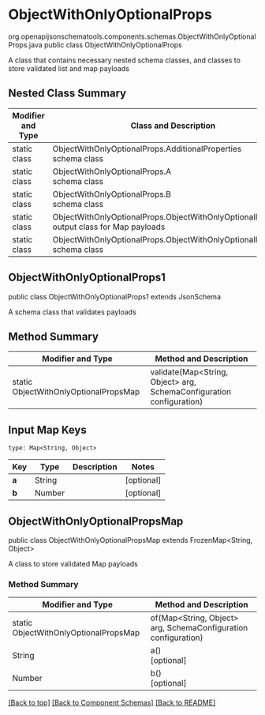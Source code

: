 # ObjectWithOnlyOptionalProps
org.openapijsonschematools.components.schemas.ObjectWithOnlyOptionalProps.java
public class ObjectWithOnlyOptionalProps

A class that contains necessary nested schema classes, and classes to store validated list and map payloads

## Nested Class Summary
| Modifier and Type | Class and Description |
| ----------------- | ---------------------- |
| static class | ObjectWithOnlyOptionalProps.AdditionalProperties<br> schema class |
| static class | ObjectWithOnlyOptionalProps.A<br> schema class |
| static class | ObjectWithOnlyOptionalProps.B<br> schema class |
| static class | ObjectWithOnlyOptionalProps.ObjectWithOnlyOptionalPropsMap<br> output class for Map payloads |
| static class | ObjectWithOnlyOptionalProps.ObjectWithOnlyOptionalProps1<br> schema class |

## ObjectWithOnlyOptionalProps1
public class ObjectWithOnlyOptionalProps1
extends JsonSchema

A schema class that validates payloads


## Method Summary
| Modifier and Type | Method and Description |
| ----------------- | ---------------------- |
| static ObjectWithOnlyOptionalPropsMap | validate(Map<String, Object> arg, SchemaConfiguration configuration) |

## Input Map Keys
```
type: Map<String, Object>
```
Key | Type |  Description | Notes
------------ | ------------- | ------------- | -------------
**a** | String |  | [optional]
**b** | Number |  | [optional]

## ObjectWithOnlyOptionalPropsMap
public class ObjectWithOnlyOptionalPropsMap
extends FrozenMap<String, Object>

A class to store validated Map payloads

### Method Summary
| Modifier and Type | Method and Description |
| ----------------- | ---------------------- |
| static ObjectWithOnlyOptionalPropsMap | of(Map<String, Object> arg, SchemaConfiguration configuration) |
| String | a()<br>[optional] |
| Number | b()<br>[optional] |

[[Back to top]](#top) [[Back to Component Schemas]](../../../README.md#Component-Schemas) [[Back to README]](../../../README.md)
